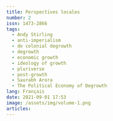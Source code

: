 ```yaml
---
title: Perspectives locales
number: 2
issn: 1473-2866
tags:
  - Andy Stirling
  - anti-imperialism
  - de colonial degrowth
  - degrowth
  - economic growth
  - ideology of growth
  - pluriverse
  - post-growth
  - Saurabh Arora
  - The Political Economy of Degrowth
lang: Français
date: 2021-09-01 17:53
image: /assets/img/volume-1.png
articles:
---
```


